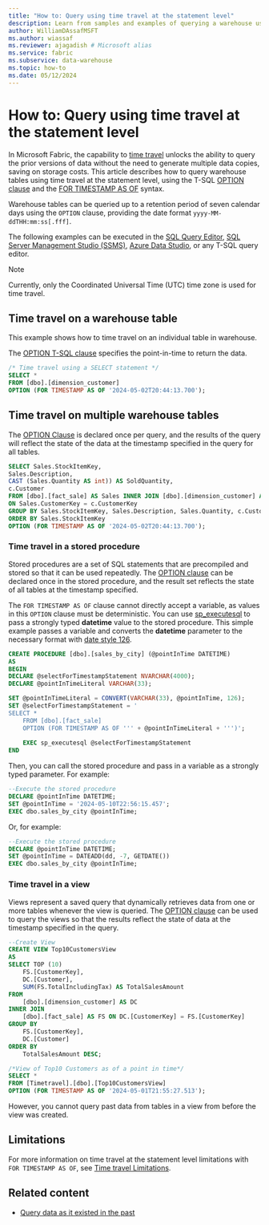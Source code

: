 ```yaml
---
title: "How to: Query using time travel at the statement level"
description: Learn from samples and examples of querying a warehouse using time travel at the statement level.
author: WilliamDAssafMSFT
ms.author: wiassaf
ms.reviewer: ajagadish # Microsoft alias
ms.service: fabric
ms.subservice: data-warehouse
ms.topic: how-to
ms.date: 05/12/2024
---
```

# How to: Query using time travel at the statement level

In Microsoft Fabric, the capability to [time travel](time-travel.md) unlocks the ability to query the prior versions of data without the need to generate multiple data copies, saving on storage costs. This article describes how to query warehouse tables using time travel at the statement level, using the T-SQL [OPTION clause](/sql/t-sql/queries/option-clause-transact-sql?view=fabric&preserve-view=true) and the [FOR TIMESTAMP AS OF](/sql/t-sql/queries/hints-transact-sql-query?view=fabric&preserve-view=true#for-timestamp) syntax.

Warehouse tables can be queried up to a retention period of seven calendar days using the `OPTION` clause, providing the date format `yyyy-MM-ddTHH:mm:ss[.fff]`.

The following examples can be executed in the [SQL Query Editor](sql-query-editor.md), [SQL Server Management Studio (SSMS)](/sql/ssms/download-sql-server-management-studio-ssms), [Azure Data Studio](/azure-data-studio/download-azure-data-studio), or any T-SQL query editor.

> [!NOTE]
> Currently, only the Coordinated Universal Time (UTC) time zone is used for time travel.

## Time travel on a warehouse table

This example shows how to time travel on an individual table in warehouse.

The [OPTION T-SQL clause](/sql/t-sql/queries/option-clause-transact-sql?view=fabric&preserve-view=true) specifies the point-in-time to return the data.

```sql
/* Time travel using a SELECT statement */
SELECT *
FROM [dbo].[dimension_customer]
OPTION (FOR TIMESTAMP AS OF '2024-05-02T20:44:13.700');
```

## Time travel on multiple warehouse tables

The [OPTION Clause](/sql/t-sql/queries/option-clause-transact-sql?view=fabric&preserve-view=true) is declared once per query, and the results of the query will reflect the state of the data at the timestamp specified in the query for all tables.

```sql
SELECT Sales.StockItemKey, 
Sales.Description, 
CAST (Sales.Quantity AS int)) AS SoldQuantity, 
c.Customer
FROM [dbo].[fact_sale] AS Sales INNER JOIN [dbo].[dimension_customer] AS c
ON Sales.CustomerKey = c.CustomerKey
GROUP BY Sales.StockItemKey, Sales.Description, Sales.Quantity, c.Customer
ORDER BY Sales.StockItemKey
OPTION (FOR TIMESTAMP AS OF '2024-05-02T20:44:13.700');
```

### Time travel in a stored procedure

Stored procedures are a set of SQL statements that are precompiled and stored so that it can be used repeatedly. The [OPTION clause](/sql/t-sql/queries/option-clause-transact-sql?view=fabric&preserve-view=true) can be declared once in the stored procedure, and the result set reflects the state of all tables at the timestamp specified.

The `FOR TIMESTAMP AS OF` clause cannot directly accept a variable, as values in this `OPTION` clause must be deterministic. You can use [sp_executesql](/sql/relational-databases/system-stored-procedures/sp-executesql-transact-sql?view=fabric&preserve-view=true) to pass a strongly typed **datetime** value to the stored procedure. This simple example passes a variable and converts the **datetime** parameter to the necessary format with [date style 126](/sql/t-sql/functions/cast-and-convert-transact-sql?view=fabric&preserve-view=true#date-and-time-styles).

```sql
CREATE PROCEDURE [dbo].[sales_by_city] (@pointInTime DATETIME)
AS
BEGIN
DECLARE @selectForTimestampStatement NVARCHAR(4000);
DECLARE @pointInTimeLiteral VARCHAR(33);

SET @pointInTimeLiteral = CONVERT(VARCHAR(33), @pointInTime, 126);
SET @selectForTimestampStatement = '
SELECT *
    FROM [dbo].[fact_sale] 
    OPTION (FOR TIMESTAMP AS OF ''' + @pointInTimeLiteral + ''')';
 
    EXEC sp_executesql @selectForTimestampStatement
END
```

Then, you can call the stored procedure and pass in a variable as a strongly typed parameter. For example:

```sql
--Execute the stored procedure
DECLARE @pointInTime DATETIME;
SET @pointInTime = '2024-05-10T22:56:15.457';
EXEC dbo.sales_by_city @pointInTime;
```

Or, for example:

```sql
--Execute the stored procedure
DECLARE @pointInTime DATETIME;
SET @pointInTime = DATEADD(dd, -7, GETDATE())
EXEC dbo.sales_by_city @pointInTime;
```

### Time travel in a view

Views represent a saved query that dynamically retrieves data from one or more tables whenever the view is queried. The [OPTION clause](/sql/t-sql/queries/option-clause-transact-sql?view=fabric&preserve-view=true) can be used to query the views so that the results reflect the state of data at the timestamp specified in the query.

```sql
--Create View
CREATE VIEW Top10CustomersView
AS
SELECT TOP (10) 
    FS.[CustomerKey], 
    DC.[Customer], 
    SUM(FS.TotalIncludingTax) AS TotalSalesAmount
FROM 
    [dbo].[dimension_customer] AS DC
INNER JOIN 
    [dbo].[fact_sale] AS FS ON DC.[CustomerKey] = FS.[CustomerKey]
GROUP BY 
    FS.[CustomerKey], 
    DC.[Customer]
ORDER BY 
    TotalSalesAmount DESC;

/*View of Top10 Customers as of a point in time*/
SELECT *
FROM [Timetravel].[dbo].[Top10CustomersView]
OPTION (FOR TIMESTAMP AS OF '2024-05-01T21:55:27.513'); 
```

However, you cannot query past data from tables in a view from before the view was created.

## Limitations

For more information on time travel at the statement level limitations with `FOR TIMESTAMP AS OF`, see [Time travel Limitations](time-travel.md#limitations).

## Related content

- [Query data as it existed in the past](time-travel.md)